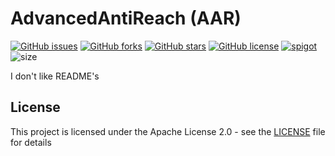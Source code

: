 # AdvancedAntiReach (AAR)

[![GitHub issues](https://img.shields.io/github/issues/illuminator3/AdvancedAntiReach)](https://github.com/illuminator3/AdvancedAntiReach/issues)
[![GitHub forks](https://img.shields.io/github/forks/illuminator3/AdvancedAntiReach)](https://github.com/illuminator3/AdvancedAntiReach/network)
[![GitHub stars](https://img.shields.io/github/stars/illuminator3/AdvancedAntiReach)](https://github.com/illuminator3/AdvancedAntiReach/stargazers)
[![GitHub license](https://img.shields.io/github/license/illuminator3/AdvancedAntiReach)](https://github.com/illuminator3/AdvancedAntiReach/blob/master/LICENSE)
[![spigot](https://img.shields.io/badge/spigot--api-1.8.8-yellow)](https://www.spigotmc.org)
![size](https://img.shields.io/badge/size-11KB-orange)

I don't like README's

## License

This project is licensed under the Apache License 2.0 - see the [LICENSE](LICENSE) file for details